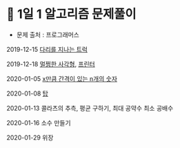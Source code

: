 # 👀 1일 1 알고리즘 문제풀이

* 문제 출처 : 프로그래머스 

2019-12-15 [다리를 지나는 트럭](https://github.com/hyejineee/Algorithm-With-Kotlin/tree/master/1algorithm-1day/passing-truck)


2019-12-18 [멀쩡한 사각형](https://github.com/hyejineee/Algorithm-With-Kotlin/tree/master/1algorithm-1day/fine-rectangle), [프린터](https://github.com/hyejineee/Algorithm-With-Kotlin/tree/master/1algorithm-1day/printer)

2020-01-05 [x만큼 간격이 있는 n개의 숫자](https://github.com/hyejineee/Algorithm/tree/master/1algorithm-1day/javascript/n-numbers)

2020-01-08 [탑](https://github.com/hyejineee/Algorithm/tree/master/1algorithm-1day/javascript/top)

2020-01-13 콜라츠의 추측, 평균 구하기, 최대 공약수 최소 공배수 

2020-01-16 소수 만들기 

2020-01-29 위장

